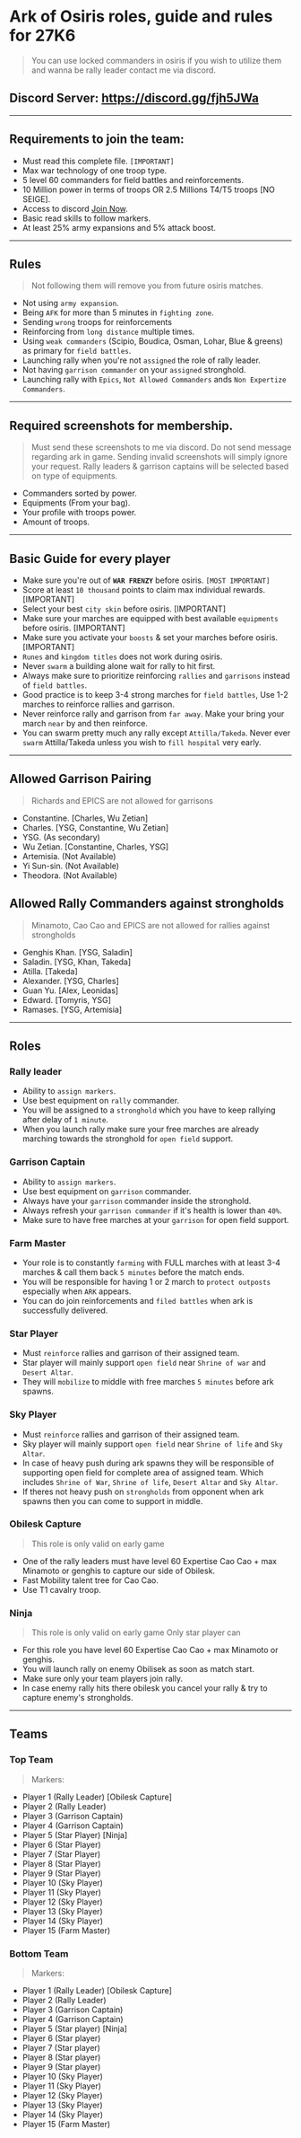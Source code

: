 # Ark of Osiris roles, guide and rules for 27K6

> You can use locked commanders in osiris if you wish to utilize them and wanna be rally leader contact me via discord.

## Discord Server: <a href="https://discord.gg/fjh5JWa">https://discord.gg/fjh5JWa</a>

---

## Requirements to join the team:

- Must read this complete file. `[IMPORTANT]`
- Max war technology of one troop type.
- 5 level 60 commanders for field battles and reinforcements.
- 10 Million power in terms of troops OR 2.5 Millions T4/T5 troops [NO SEIGE].
- Access to discord <a href="https://discord.gg/fjh5JWa">Join Now</a>.
- Basic read skills to follow markers.
- At least 25% army expansions and 5% attack boost.

---

## Rules

> Not following them will remove you from future osiris matches.

- Not using `army expansion`.
- Being `AFK` for more than 5 minutes in `fighting zone`.
- Sending `wrong` troops for reinforcements
- Reinforcing from `long distance` multiple times.
- Using `weak commanders` (Scipio, Boudica, Osman, Lohar, Blue & greens) as primary for `field battles`.
- Launching rally when you're not `assigned` the role of rally leader.
- Not having `garrison commander` on your `assigned` stronghold.
- Launching rally with `Epics`, `Not Allowed Commanders` ands `Non Expertize Commanders`.

---

## Required screenshots for membership.

> Must send these screenshots to me via discord.
> Do not send message regarding ark in game.
> Sending invalid screenshots will simply ignore your request.
> Rally leaders & garrison captains will be selected based on type of equipments.

- Commanders sorted by power.
- Equipments (From your bag).
- Your profile with troops power.
- Amount of troops.

---

## Basic Guide for every player

- Make sure you're out of <b>`WAR FRENZY`</b> before osiris. `[MOST IMPORTANT]`
- Score at least `10 thousand` points to claim max individual rewards. [IMPORTANT]
- Select your best `city skin` before osiris. [IMPORTANT]
- Make sure your marches are equipped with best available `equipments` before osiris. [IMPORTANT]
- Make sure you activate your `boosts` & set your marches before osiris. [IMPORTANT]
- `Runes` and `kingdom titles` does not work during osiris.
- Never `swarm` a building alone wait for rally to hit first.
- Always make sure to prioritize reinforcing `rallies` and `garrisons` instead of `field battles`.
- Good practice is to keep 3-4 strong marches for `field battles`, Use 1-2 marches to reinforce rallies and garrison.
- Never reinforce rally and garrison from `far away`. Make your bring your march `near` by and then reinforce.
- You can swarm pretty much any rally except `Attilla/Takeda`. Never ever `swarm` Attilla/Takeda unless you wish to `fill hospital` very early.

---

## Allowed Garrison Pairing

> Richards and EPICS are not allowed for garrisons

- Constantine. [Charles, Wu Zetian]
- Charles. [YSG, Constantine, Wu Zetian]
- YSG. (As secondary)
- Wu Zetian. [Constantine, Charles, YSG]
- Artemisia. (Not Available)
- Yi Sun-sin. (Not Available)
- Theodora. (Not Available)

## Allowed Rally Commanders against strongholds

> Minamoto, Cao Cao and EPICS are not allowed for rallies against strongholds

- Genghis Khan. [YSG, Saladin]
- Saladin. [YSG, Khan, Takeda]
- Atilla. [Takeda]
- Alexander. [YSG, Charles]
- Guan Yu. [Alex, Leonidas]
- Edward. [Tomyris, YSG]
- Ramases. [YSG, Artemisia]

---

## Roles

### Rally leader

- Ability to `assign markers`.
- Use best equipment on `rally` commander.
- You will be assigned to a `stronghold` which you have to keep rallying after delay of `1 minute`.
- When you launch rally make sure your free marches are already marching towards the stronghold for `open field` support.

### Garrison Captain

- Ability to `assign markers`.
- Use best equipment on `garrison` commander.
- Always have your `garrison` commander inside the stronghold.
- Always refresh your `garrison commander` if it's health is lower than `40%`.
- Make sure to have free marches at your `garrison` for open field support.

### Farm Master

- Your role is to constantly `farming` with FULL marches with at least 3-4 marches & call them back `5 minutes` before the match ends.
- You will be responsible for having 1 or 2 march to `protect outposts` especially when `ARK` appears.
- You can do join reinforcements and `filed battles` when ark is successfully delivered.

### Star Player

- Must `reinforce` rallies and garrison of their assigned team.
- Star player will mainly support `open field` near `Shrine of war` and `Desert Altar`.
- They will `mobilize` to middle with free marches `5 minutes` before ark spawns.

### Sky Player

- Must `reinforce` rallies and garrison of their assigned team.
- Sky player will mainly support `open field` near `Shrine of life` and `Sky Altar`.
- In case of heavy push during ark spawns they will be responsible of supporting open field for complete area of assigned team. Which includes `Shrine of War`, `Shrine of life`, `Desert Altar` and `Sky Altar`.
- If theres not heavy push on `strongholds` from opponent when ark spawns then you can come to support in middle.

### Obilesk Capture

> This role is only valid on early game

- One of the rally leaders must have level 60 Expertise Cao Cao + max Minamoto or genghis to capture our side of Obilesk.
- Fast Mobility talent tree for Cao Cao.
- Use T1 cavalry troop.

### Ninja

> This role is only valid on early game
> Only star player can

- For this role you have level 60 Expertise Cao Cao + max Minamoto or genghis.
- You will launch rally on enemy Obilisek as soon as match start.
- Make sure only your team players join rally.
- In case enemy rally hits there obilesk you cancel your rally & try to capture enemy's strongholds.

---

## Teams

### Top Team

> Markers:

- Player 1 (Rally Leader) [Obilesk Capture]
- Player 2 (Rally Leader)
- Player 3 (Garrison Captain)
- Player 4 (Garrison Captain)
- Player 5 (Star Player) [Ninja]
- Player 6 (Star Player)
- Player 7 (Star Player)
- Player 8 (Star Player)
- Player 9 (Star Player)
- Player 10 (Sky Player)
- Player 11 (Sky Player)
- Player 12 (Sky Player)
- Player 13 (Sky Player)
- Player 14 (Sky Player)
- Player 15 (Farm Master)

### Bottom Team

> Markers:

- Player 1 (Rally Leader) [Obilesk Capture]
- Player 2 (Rally Leader)
- Player 3 (Garrison Captain)
- Player 4 (Garrison Captain)
- Player 5 (Star player) [Ninja]
- Player 6 (Star player)
- Player 7 (Star player)
- Player 8 (Star player)
- Player 9 (Star player)
- Player 10 (Sky Player)
- Player 11 (Sky Player)
- Player 12 (Sky Player)
- Player 13 (Sky Player)
- Player 14 (Sky Player)
- Player 15 (Farm Master)
